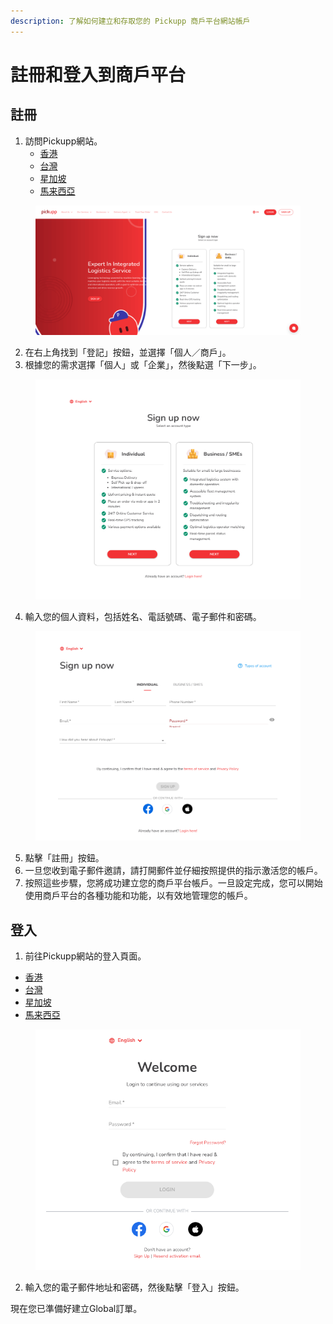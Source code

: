 ```yaml
---
description: 了解如何建立和存取您的 Pickupp 商戶平台網站帳戶
---
```


# 註冊和登入到商戶平台

## 註冊

1. 訪問Pickupp網站。
   * [香港](https://hk.pickupp.io/zh/)
   * [台灣](https://tw.pickupp.io/zh/)
   * [星加坡](https://sg.pickupp.io/en/)
   * [馬来西亞](https://my.pickupp.io/en/)

<figure><img src="../.gitbook/assets/Sign Up now.png" alt="" width="563"><figcaption></figcaption></figure>

2. 在右上角找到「登記」按鈕，並選擇「個人／商戶」。
3. 根據您的需求選擇「個人」或「企業」，然後點選「下一步」。

<figure><img src="../.gitbook/assets/Sign Up_2.png" alt="" width="563"><figcaption></figcaption></figure>

4. 輸入您的個人資料，包括姓名、電話號碼、電子郵件和密碼。

<figure><img src="../.gitbook/assets/Sign up_3.png" alt="" width="563"><figcaption></figcaption></figure>

5. 點擊「註冊」按鈕。
6. 一旦您收到電子郵件邀請，請打開郵件並仔細按照提供的指示激活您的帳戶。
7. 按照這些步驟，您將成功建立您的商戶平台帳戶。一旦設定完成，您可以開始使用商戶平台的各種功能和功能，以有效地管理您的帳戶。

## 登入

1. 前往Pickupp網站的登入頁面。

* [香港](https://portal.hk.pickupp.io/login?)
* [台灣](https://portal.tw.pickupp.io/login?)
* [星加坡](https://portal.sg.pickupp.io/login?)
* [馬来西亞](https://portal.my.pickupp.io/login?)

<figure><img src="../.gitbook/assets/MP Log in page.png" alt=""><figcaption></figcaption></figure>

2. 輸入您的電子郵件地址和密碼，然後點擊「登入」按鈕。

現在您已準備好建立Global訂單。
